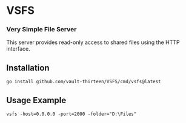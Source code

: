 # VSFS

### Very Simple File Server

This server provides read-only access to shared files using the HTTP interface.

## Installation
`go install github.com/vault-thirteen/VSFS/cmd/vsfs@latest`

## Usage Example
`vsfs -host=0.0.0.0 -port=2000 -folder="D:\Files"`

